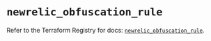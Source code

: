 # `newrelic_obfuscation_rule`

Refer to the Terraform Registry for docs: [`newrelic_obfuscation_rule`](https://registry.terraform.io/providers/newrelic/newrelic/3.37.0/docs/resources/obfuscation_rule).
